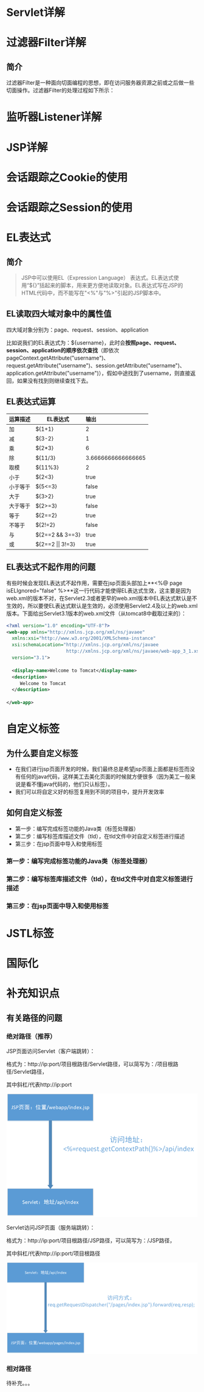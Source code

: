 # Servlet详解

# 过滤器Filter详解

## 简介

过滤器Filter是一种面向切面编程的思想，即在访问服务器资源之前或之后做一些切面操作。过滤器Filter的处理过程如下所示：

# 监听器Listener详解

# JSP详解

# 会话跟踪之Cookie的使用



# 会话跟踪之Session的使用



# EL表达式

## 简介

> JSP中可以使用EL（Expression Language） 表达式。EL表达式使用“${}”括起来的脚本，用来更方便地读取对象。EL表达式写在JSP的HTML代码中，而不能写在"<%"与"%>"引起的JSP脚本中。

## EL读取四大域对象中的属性值

四大域对象分别为：page、request、session、application

比如说我们的EL表达式为：${username}，此时会**按照page、request、session、application的顺序依次查找**（即依次pageContext.getAttribute("username")、request.getAttribute("username")、session.getAttribute("username")、application.getAttribute("username")），假如中途找到了username，则直接返回，如果没有找到则继续查找下去。

## EL表达式运算

| 运算描述 | EL表达式          | 输出               |
| -------- | ----------------- | :----------------- |
| 加       | ${1+1}            | 2                  |
| 减       | ${3-2}            | 1                  |
| 乘       | ${2*3}            | 6                  |
| 除       | ${11/3}           | 3.6666666666666665 |
| 取模     | ${11%3}           | 2                  |
| 小于     | ${2<3}            | true               |
| 小于等于 | ${5<=3}           | false              |
| 大于     | ${3>2}            | true               |
| 大于等于 | ${2>=3}           | false              |
| 等于     | ${2==2}           | true               |
| 不等于   | ${2!=2}           | false              |
| 与       | ${2==2 && 3==3}   | true               |
| 或       | ${2==2 \|\| 3!=3} | true               |

## EL表达式不起作用的问题

有些时候会发现EL表达式不起作用，需要在jsp页面头部加上**<%@ page isELIgnored="false" %>**这一行代码才能使得EL表达式生效，这主要是因为web.xml的版本不对，在Servlet2.3或者更早的web.xml版本中EL表达式默认是不生效的，所以要使EL表达式默认是生效的，必须使用Servlet2.4及以上的web.xml版本。下面给出Servlet3.1版本的web.xml文件（从tomcat8中截取过来的）：

```xml
<?xml version="1.0" encoding="UTF-8"?>
<web-app xmlns="http://xmlns.jcp.org/xml/ns/javaee"
  xmlns:xsi="http://www.w3.org/2001/XMLSchema-instance"
  xsi:schemaLocation="http://xmlns.jcp.org/xml/ns/javaee
                      http://xmlns.jcp.org/xml/ns/javaee/web-app_3_1.xsd"
  version="3.1">

  <display-name>Welcome to Tomcat</display-name>
  <description>
     Welcome to Tomcat
  </description>

</web-app>

```

# 自定义标签

## 为什么要自定义标签

- 在我们进行jsp页面开发的时候，我们最终总是希望jsp页面上面都是标签而没有任何的java代码，这样美工去美化页面的时候就方便很多（因为美工一般来说是看不懂java代码的，他们只认标签）。
- 我们可以将自定义好的标签复用到不同的项目中，提升开发效率

## 如何自定义标签

- 第一步：编写完成标签功能的Java类（标签处理器）
- 第二步：编写标签库描述文件（tld），在tld文件中对自定义标签进行描述
- 第三步：在jsp页面中导入和使用标签

### 第一步：编写完成标签功能的Java类（标签处理器）

### 第二步：编写标签库描述文件（tld），在tld文件中对自定义标签进行描述

### 第三步：在jsp页面中导入和使用标签

# JSTL标签

# 国际化

# 补充知识点

## 有关路径的问题

### 绝对路径（推荐）

JSP页面访问Servlet（客户端跳转）：

格式为：http://ip:port/项目根路径/Servlet路径，可以简写为：/项目根路径/Servlet路径，

其中斜杠/代表http://ip:port

![](./img/QQ截图20190502180500.png)

Servlet访问JSP页面（服务端跳转）：

格式为：http://ip:port/项目根路径/JSP路径，可以简写为：/JSP路径，

其中斜杠/代表http://ip:port/项目根路径

![](./img/QQ截图20190502182200.png)

### 相对路径

待补充。。。
